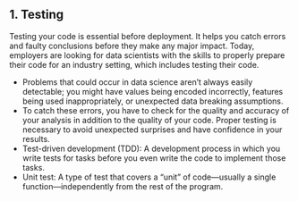 ## 1. Testing
Testing your code is essential before deployment. It helps you catch errors and faulty conclusions before they make any major impact. Today, employers are looking for data scientists with the skills to properly prepare their code for an industry setting, which includes testing their code.
* Problems that could occur in data science aren’t always easily detectable; you might have values being encoded incorrectly, features being used inappropriately, or unexpected data breaking assumptions.
* To catch these errors, you have to check for the quality and accuracy of your analysis in addition to the quality of your code. Proper testing is necessary to avoid unexpected surprises and have confidence in your results.
* Test-driven development (TDD): A development process in which you write tests for tasks before you even write the code to implement those tasks.
* Unit test: A type of test that covers a “unit” of code—usually a single function—independently from the rest of the program.
